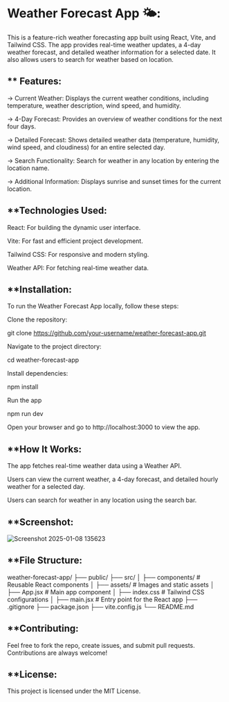 Weather Forecast App 🌤️:
=======================

This is a feature-rich weather forecasting app built using React, Vite, and Tailwind CSS. The app provides real-time weather updates, a 4-day weather forecast, and detailed weather information for a selected date. It also allows users to search for weather based on location.


** Features:
----------------------

-> Current Weather: Displays the current weather conditions, including temperature, weather description, wind speed, and humidity.

-> 4-Day Forecast: Provides an overview of weather conditions for the next four days.

-> Detailed Forecast: Shows detailed weather data (temperature, humidity, wind speed, and cloudiness) for an entire selected day.

-> Search Functionality: Search for weather in any location by entering the location name.

-> Additional Information: Displays sunrise and sunset times for the current location.


**Technologies Used:
--------------------
React: For building the dynamic user interface.

Vite: For fast and efficient project development.

Tailwind CSS: For responsive and modern styling.

Weather API: For fetching real-time weather data.


**Installation:
--------------
To run the Weather Forecast App locally, follow these steps:

Clone the repository:

git clone https://github.com/your-username/weather-forecast-app.git

Navigate to the project directory:

cd weather-forecast-app

Install dependencies:

npm install

Run the app

npm run dev

Open your browser and go to http://localhost:3000 to view the app.


**How It Works:
-------------
The app fetches real-time weather data using a Weather API.

Users can view the current weather, a 4-day forecast, and detailed hourly weather for a selected day.

Users can search for weather in any location using the search bar.


**Screenshot:
------------
![Screenshot 2025-01-08 135623](https://github.com/user-attachments/assets/066c4093-bdd6-4fe4-a027-dc371cca676f)


**File Structure:
-----------------

weather-forecast-app/
├── public/
├── src/
│   ├── components/   # Reusable React components
│   ├── assets/       # Images and static assets
│   ├── App.jsx       # Main app component
│   ├── index.css     # Tailwind CSS configurations
│   ├── main.jsx      # Entry point for the React app
├── .gitignore
├── package.json
├── vite.config.js
└── README.md

**Contributing:
----------------
Feel free to fork the repo, create issues, and submit pull requests. Contributions are always welcome!

**License:
--------

This project is licensed under the MIT License.

